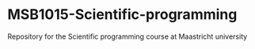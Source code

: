 # MSB1015-Scientific-programming
Repository for the Scientific programming course at Maastricht university
